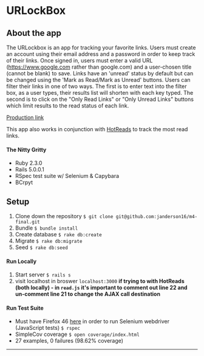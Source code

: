 # URLockBox

## About the app

The URLockbox is an app for tracking your favorite links. Users must create an account using their email address and a password in order to keep track of their links. Once signed in, users must enter a valid URL (https://www.google.com rather than google.com) and a user-chosen title (cannot be blank) to save. Links have an 'unread' status by default but can be changed using the 'Mark as Read/Mark as Unread' buttons. Users can filter their links in one of two ways. The first is to enter text into the filter box, as a user types, their results list will shorten with each key typed. The second is to click on the "Only Read Links" or "Only Unread Links" buttons which limit results to the read status of each link.

[Production link](https://obscure-basin-69091.herokuapp.com/)

This app also works in conjunction with [HotReads](https://peaceful-anchorage-24168.herokuapp.com/) to track the most read links.

#### The Nitty Gritty
* Ruby 2.3.0
* Rails 5.0.0.1
* RSpec test suite w/ Selenium & Capybara
* BCrpyt


## Setup

1. Clone down the repository
```$ git clone git@github.com:janderson16/m4-final.git```
1. Bundle
```$ bundle install```
1. Create database
```$ rake db:create```
1. Migrate
```$ rake db:migrate``` 
1. Seed
```$ rake db:seed```
#### Run Locally
1. Start server
```$ rails s```
1. visit localhost in broswer
```localhost:3000``` 
**if trying to with HotReads (both locally)  - in ```read.js``` it's important to comment out line 22 and un-comment line 21 to change the AJAX call destination**
#### Run Test Suite
* Must have Firefox 46  [here](https://www.softexia.com/windows/web-browsers/firefox-46) in order to run Selenium webdriver (JavaScript tests)
```$ rspec```
* SimpleCov coverage
```$ open coverage/index.html```
* 27 examples, 0 failures (98.62% coverage)

---
